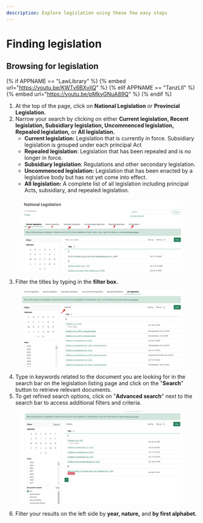```yaml
---
description: Explore legislation using these few easy steps
---
```


# Finding legislation

## Browsing for legislation

(% if APPNAME == "LawLibrary" %)
{% embed url="https://youtu.be/KWTv6BXvjlQ" %}
(% elif APPNAME == "TanzLII" %)
{% embed url="https://youtu.be/pMkyGNuA89Q" %}
(% endif %)


1. At the top of the page, click on **National Legislation** or **Provincial Legislation.**
2. Narrow your search by clicking on either **Current legislation, Recent legislation, Subsidiary legislation, Uncommenced legislation, Repealed legislation,** or **All legislation.**
   * **Current legislation:** Legislation that is currently in force. Subsidiary legislation is grouped under each principal Act
   * **Repealed legislation**: Legislation that has been repealed and is no longer in force.
   * **Subsidiary legislation**: Regulations and other secondary legislation.
   * **Uncommenced legislation:**  Legislation that has been enacted by a legislative body but has not yet come into effect.
   * **All legislation:** A complete list of all legislation including principal Acts, subsidiary, and repealed legislation.

<div align="left"><figure><img src="../.gitbook/assets/legislation 4.png" alt=""><figcaption></figcaption></figure></div>

3. Filter the titles by typing in the **filter box.**

<div align="left"><figure><img src="../.gitbook/assets/legislation 5.png" alt=""><figcaption></figcaption></figure></div>

4. Type in keywords related to the document you are looking for in the search bar on the legislation listing page and click on the "**Search**" button to retrieve relevant documents.&#x20;
5. To get refined search options, click on "**Advanced search**" next to the search bar to access additional filters and criteria.

<figure><img src="../.gitbook/assets/legislation 6.png" alt=""><figcaption></figcaption></figure>

6. Filter your results on the left side by **year, nature,** and **by first alphabet.**
